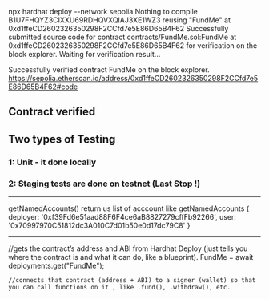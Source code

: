 npx hardhat deploy --network sepolia
Nothing to compile
B1U7FHQYZ3CIXXU69RDHQVXQIAJ3XE1WZ3
reusing "FundMe" at 0xd1ffeCD2602326350298F2CCfd7e5E86D65B4F62
Successfully submitted source code for contract
contracts/FundMe.sol:FundMe at 0xd1ffeCD2602326350298F2CCfd7e5E86D65B4F62
for verification on the block explorer. Waiting for verification result...

Successfully verified contract FundMe on the block explorer.
https://sepolia.etherscan.io/address/0xd1ffeCD2602326350298F2CCfd7e5E86D65B4F62#code

Contract verified
----------------------------------------------------


## Two types of Testing 
 ### 1: Unit  - it done locally 
 ### 2: Staging   tests are done on testnet (Last Stop !)


 ---
 getNamedAccounts() return us list of acccount like 
 getNamedAccounts {
  deployer: '0xf39Fd6e51aad88F6F4ce6aB8827279cffFb92266',
  user: '0x70997970C51812dc3A010C7d01b50e0d17dc79C8'
}

---

  //gets the contract’s address and ABI from Hardhat Deploy (just tells you where the contract is and what it can do, like a blueprint).
    FundMe = await deployments.get("FundMe");

    //connects that contract (address + ABI) to a signer (wallet) so that you can call functions on it , like .fund(), .withdraw(), etc.